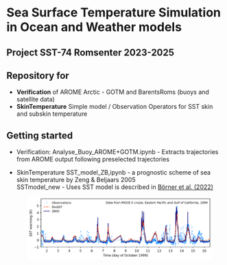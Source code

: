 # Sea Surface Temperature Simulation in Ocean and Weather models
## Project SST-74 Romsenter 2023-2025
## Repository for

* **Verification** of AROME Arctic - GOTM and BarentsRoms (buoys and satellite data)
* **SkinTemperature** Simple model / Observation Operators for SST skin and subskin temperature

## Getting started

- Verification: 
	Analyse_Buoy_AROME+GOTM.ipynb - Extracts trajectories from AROME output following preselected trajectories

- SkinTemperature 
        SST_model_ZB,ipynb - a prognostic scheme of sea skin temperature by Zeng & Beljaars 2005		
	SSTmodel_new - Uses SST  model is described in [Börner et al. (2022)](https://arxiv.org/abs/2205.07933)
	<p align = "center"><img src="https://github.com/reykboerner/diusst/blob/master/docs/header-image.png" alt="header-image" width="90%"/></p>	
